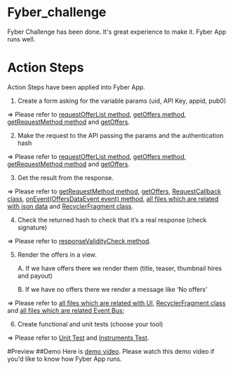 # Fyber_challenge

Fyber Challenge has been done. It's great experience to make it. Fyber App runs well. 

# Action Steps
Action Steps have been applied into Fyber App.

1. Create a form asking for the variable params (uid, API Key, appid, pub0)

 => Please refer to [requestOfferList method](https://github.com/goforers/Fyber/blob/master/Fyber/app/src/main/java/com/goforer/fyber/ui/fragment/OfferListFragment.java),  [getOffers method](https://github.com/goforers/Fyber/blob/master/Fyber/app/src/main/java/com/goforer/fyber/web/Intermediary.java),  [getRequestMethod method](https://github.com/goforers/Fyber/blob/master/Fyber/app/src/main/java/com/goforer/fyber/web/communicator/RequestClient.java) and [getOffers](https://github.com/goforers/Fyber/blob/master/Fyber/app/src/main/java/com/goforer/fyber/web/communicator/RequestClient.java).

2. Make the request to the API passing the params and the authentication hash 

 => Please refer to [requestOfferList method](https://github.com/goforers/Fyber/blob/master/Fyber/app/src/main/java/com/goforer/fyber/ui/fragment/OfferListFragment.java),  [getOffers method](https://github.com/goforers/Fyber/blob/master/Fyber/app/src/main/java/com/goforer/fyber/web/Intermediary.java),  [getRequestMethod method](https://github.com/goforers/Fyber/blob/master/Fyber/app/src/main/java/com/goforer/fyber/web/communicator/RequestClient.java) and [getOffers](https://github.com/goforers/Fyber/blob/master/Fyber/app/src/main/java/com/goforer/fyber/web/communicator/RequestClient.java).

3. Get the result from the response.

 => Please refer to [getRequestMethod method](https://github.com/goforers/Fyber/blob/master/Fyber/app/src/main/java/com/goforer/fyber/web/communicator/RequestClient.java), [getOffers](https://github.com/goforers/Fyber/blob/master/Fyber/app/src/main/java/com/goforer/fyber/web/communicator/RequestClient.java), [RequestCallback class](https://github.com/goforers/Fyber/blob/master/Fyber/app/src/main/java/com/goforer/fyber/web/communicator/RequestClient.java), [onEvent(OffersDataEvent event) method](https://github.com/goforers/Fyber/blob/master/Fyber/app/src/main/java/com/goforer/fyber/ui/fragment/OfferListFragment.java), [all files which are related with json data](https://github.com/goforers/Fyber/tree/master/Fyber/app/src/main/java/com/goforer/fyber/model/data) and [RecyclerFragment class](https://github.com/goforers/Fyber/blob/master/Fyber/app/src/main/java/com/goforer/base/ui/fragment/RecyclerFragment.java).

4. Check the returned hash to check that it’s a real response (check signature)

 => Please refer to [responseValidityCheck method](https://github.com/goforers/Fyber/blob/master/Fyber/app/src/main/java/com/goforer/fyber/web/communicator/RequestClient.java).

5. Render the offers in a view.

   A. If we have offers there we render them (title, teaser, thumbnail hires and payout)

   B. If we have no offers there we render a message like ‘No offers’

 => Please refer to [all files which are related with UI](https://github.com/goforers/Fyber/tree/master/Fyber/app/src/main/java/com/goforer/fyber/ui), [RecyclerFragment class](https://github.com/goforers/Fyber/blob/master/Fyber/app/src/main/java/com/goforer/base/ui/fragment/RecyclerFragment.java) and [all files which are related Event Bus](https://github.com/goforers/Fyber/tree/master/Fyber/app/src/main/java/com/goforer/fyber/model); 

6. Create functional and unit tests (choose your tool)

 => Please refer to [Unit Test](https://github.com/goforers/Fyber/tree/master/Fyber/app/src/test/java/com/goforer/fyber) and [Instruments Test](https://github.com/goforers/Fyber/tree/master/Fyber/app/src/androidTest/java/com/goforer/fyber).

#Preview
##Demo
Here is [demo video](https://youtu.be/4WYDOALV7L0). Please watch this demo video if you'd like to know how Fyber App runs. 
